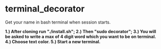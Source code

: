 # terminal_decorator
Get your name in bash terminal when session starts.

__1.) After cloning run "./install.sh";
2.) Then "sudo decorator";
3.) You will be asked to write a max of 4 digit word which you want to be on terminal.
4.) Choose text color.
5.) Start a new terminal.__
